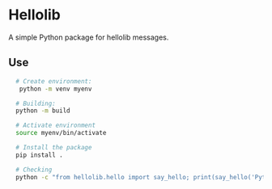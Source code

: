 # Hellolib

A simple Python package for hellolib messages.

## Use

```bash
  # Create environment:
   python -m venv myenv

  # Building:
  python -m build

  # Activate environment
  source myenv/bin/activate

  # Install the package
  pip install .

  # Checking
  python -c "from hellolib.hello import say_hello; print(say_hello('Python Wheel'))"
```
